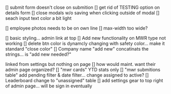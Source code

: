 <!-- main page -->
[] submit form doesn't close on submition
[] get rid of TESTING option on details form
[] close modals w/o saving when clicking outside of modal
[] seach input text color a bit light

<!-- details modal -->
[] employee photos needs to be on own line
[] max-width too wide?

<!-- settings page -->
[] basic styling... admin link at top
[] Add new functionality on MWR type not working
[] delete btn color is dynamcly changing with safety color... make it standard "close color"
[] Company name "add new" concatinats the strings... is "add new needed?"

<!-- admin page -->
linked from settings but nothing on page
[] how would maint. want their admin page organized?
[] "mwr cards" YTD stats only
[] "mwr submitions table" add pending filter & date filter... change assigned to active?
[] Leaderboard change to "unassigned" table
[] add settings gear to top right of admin page... will be sign in eventually